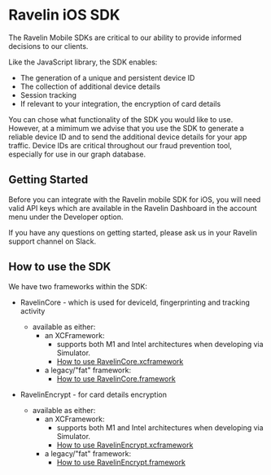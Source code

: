 # Ravelin iOS SDK

The Ravelin Mobile SDKs are critical to our ability to provide informed decisions to our clients. 

Like the JavaScript library, the SDK enables:

* The generation of a unique and persistent device ID
* The collection of additional device details
* Session tracking 
* If relevant to your integration, the encryption of card details 

You can chose what functionality of the SDK you would like to use. However, at a mimimum we advise that you use the SDK to generate a reliable device ID and to send the additional device details for your app traffic. Device IDs are critical throughout our fraud prevention tool, especially for use in our graph database.  

## Getting Started

Before you can integrate with the Ravelin mobile SDK for iOS, you will need valid API keys which are available in the Ravelin Dashboard in the account menu under the Developer option.

If you have any questions on getting started, please ask us in your Ravelin support channel on Slack.

## How to use the SDK

We have two frameworks within the SDK:
* RavelinCore - which is used for deviceId, fingerprinting and tracking activity
    * available as either:
        * an XCFramework:
            - supports both M1 and Intel architectures when developing via Simulator.
            - [How to use RavelinCore.xcframework](https://github.com/unravelin/ravelin-core-ios-xcframework-demo/blob/main/README.md)
        * a legacy/"fat" framework: 
            - [How to use RavelinCore.framework](https://github.com/unravelin/ravelin-ios/blob/master/RavelinCore.md)

* RavelinEncrypt - for card details encryption
     * available as either:
        * an XCFramework:
            - supports both M1 and Intel architectures when developing via Simulator.
            - [How to use RavelinEncrypt.xcframework](https://github.com/unravelin/ravelin-encrypt-ios-xcframework-demo/blob/main/README.md)
        * a legacy/"fat" framework: 
            - [How to use RavelinEncrypt.framework](https://github.com/unravelin/ravelin-ios/blob/master/RavelinEncrypt.md)

